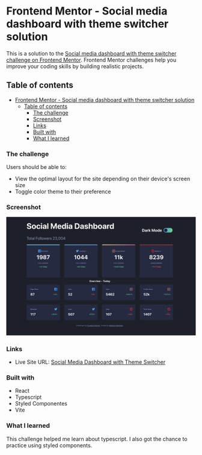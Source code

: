 # Frontend Mentor - Social media dashboard with theme switcher solution

This is a solution to the [Social media dashboard with theme switcher challenge on Frontend Mentor](https://www.frontendmentor.io/challenges/social-media-dashboard-with-theme-switcher-6oY8ozp_H). Frontend Mentor challenges help you improve your coding skills by building realistic projects.

## Table of contents

- [Frontend Mentor - Social media dashboard with theme switcher solution](#frontend-mentor---social-media-dashboard-with-theme-switcher-solution)
  - [Table of contents](#table-of-contents)
    - [The challenge](#the-challenge)
    - [Screenshot](#screenshot)
    - [Links](#links)
    - [Built with](#built-with)
    - [What I learned](#what-i-learned)

### The challenge

Users should be able to:

- View the optimal layout for the site depending on their device's screen size
- Toggle color theme to their preference

### Screenshot

![Desktop Preview](./src/images/social-media-dashboard.png)

### Links

- Live Site URL: [Social Media Dashboard with Theme Switcher](https://social-media-dashboard-femc.netlify.app/)

### Built with

- React
- Typescript
- Styled Componentes
- Vite

### What I learned

This challenge helped me learn about typescript. I also got the chance to practice using styled components.
